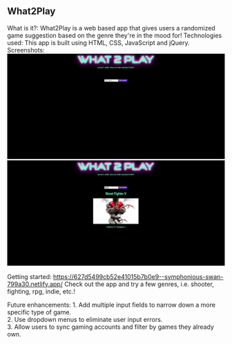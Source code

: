 What2Play
---------

What is it?: What2Play is a web based app that gives users a randomized game suggestion based on the genre they're in the mood for!
Technologies used: This app is built using HTML, CSS, JavaScript and jQuery.
Screenshots: 
<img src="./What2Play.png">
<img src="./What2Play2.png">


Getting started: https://627d5499cb52e41015b7b0e9--symphonious-swan-799a30.netlify.app/
Check out the app and try a few genres, i.e. shooter, fighting, rpg, indie, etc.!

Future enhancements: 1. Add multiple input fields to narrow down a more specific type of game. <br>
                     2. Use dropdown menus to eliminate user input errors.<br>
                     3. Allow users to sync gaming accounts and filter by games they already own.